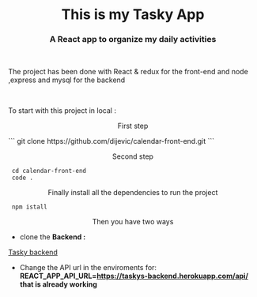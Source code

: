 <h1 align="center"> This is my Tasky  App</h1>
<h3 color="red" align="center">A React app to organize my daily activities</h3>

 <br/>

<p margin="20px">The project has been done with React & redux for the front-end and node ,express and mysql for the backend</p>

  <br/>

<p margin="20px">To start with this project in local :</p>

<p align="center">First step </p>
```
 git clone https://github.com/dijevic/calendar-front-end.git
```
<p align="center">Second step </p>

```
 cd calendar-front-end
 code .
```

<p align="center">Finally install all the dependencies to run the project </p>

```
 npm istall
```

<p align="center">Then you have two ways </p>

- clone the **Backend :**

<a href="https://github.com/dijevic/Tasky-backend" target="_blank">Tasky backend</a>

- Change the API url in the enviroments for: **REACT_APP_API_URL=https://taskys-backend.herokuapp.com/api/ that is already working**
